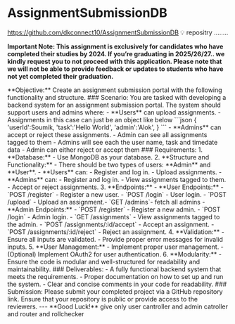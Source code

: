 # AssignmentSubmissionDB
https://github.com/dkconnect10/AssignmentSubmissionDB
💡
repositry ........<aside>
**Important Note: This assignment is exclusively for candidates who have completed their studies
by 2024. If you’re graduating in 2025/26/27.. we kindly request you to not proceed with this
application. Please note that we will not be able to provide feedback or updates to students who
have not yet completed their graduation.**
</aside>
**Objective:**
Create an assignment submission portal with the following functionality and structure.
### Scenario:
You are tasked with developing a backend system for an assignment submission portal. The system
should support users and admins where:
- **Users** can upload assignments.
- Assignments in this case can just be an object like below
```json
{
'userId':Soumik,
'task':'Hello World',
'admin':'Alok',
}
```
- **Admins** can accept or reject these assignments.
- Admin can see all assignments tagged to them
- Admins will see each the user name, task and timedate data
- Admin can either reject or accept them
### Requirements:
1. **Database:**
- Use MongoDB as your database.
2. **Structure and Functionality:**
- There should be two types of users: **Admin** and **User**.
- **Users** can:
- Register and log in.
- Upload assignments.
- **Admins** can:
- Register and log in.
- View assignments tagged to them.
- Accept or reject assignments.
3. **Endpoints:**
- **User Endpoints:**
- `POST /register` - Register a new user.
- `POST /login` - User login.
- `POST /upload` - Upload an assignment.- `GET /admins`- fetch all admins
- **Admin Endpoints:**
- `POST /register` - Register a new admin.
- `POST /login` - Admin login.
- `GET /assignments` - View assignments tagged to the admin.
- `POST /assignments/:id/accept` - Accept an assignment.
- `POST /assignments/:id/reject` - Reject an assignment.
4. **Validation:**
- Ensure all inputs are validated.
- Provide proper error messages for invalid inputs.
5. **User Management:**
- Implement proper user management.
- (Optional) Implement OAuth2 for user authentication.
6. **Modularity:**
- Ensure the code is modular and well-structured for readability and maintainability.
### Deliverables:
- A fully functional backend system that meets the requirements.
- Proper documentation on how to set up and run the system.
- Clear and concise comments in your code for readability.
### Submission:
Please submit your completed project via a GitHub repository link. Ensure that your repository is
public or provide access to the reviewers.
---
**Good Luck!** give only user cantroller and admin catroller and router and rollchecker
